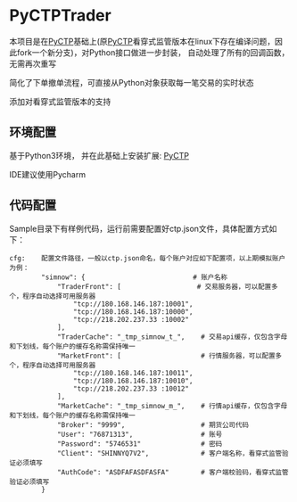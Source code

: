 # PyCTPTrader

本项目是在[PyCTP](https://github.com/xystcz/PyCTP)基础上(原[PyCTP](https://github.com/shizhuolin/PyCTP)看穿式监管版本在linux下存在编译问题，因此fork一个新分支)，对Python接口做进一步封装，
自动处理了所有的回调函数，无需再次重写

简化了下单撤单流程，可直接从Python对象获取每一笔交易的实时状态

添加对看穿式监管版本的支持

## 环境配置

基于Python3环境， 并在此基础上安装扩展: [PyCTP](https://github.com/xystcz/PyCTP)

IDE建议使用Pycharm

## 代码配置

Sample目录下有样例代码，运行前需要配置好ctp.json文件，具体配置方式如下：

```
cfg:    配置文件路径，一般以ctp.json命名，每个账户对应如下配置项，以上期模拟账户为例：
        "simnow": {                           # 账户名称
            "TraderFront": [                   # 交易服务器，可以配置多个，程序自动选择可用服务器
                "tcp://180.168.146.187:10001",
                "tcp://180.168.146.187:10000",
                "tcp://218.202.237.33 :10002"
            ],
            "TraderCache": "_tmp_simnow_t_",    # 交易api缓存，仅包含字母和下划线，每个账户的缓存名称需保持唯一
            "MarketFront": [                    # 行情服务器，可以配置多个，程序自动选择可用服务器
                "tcp://180.168.146.187:10011",
                "tcp://180.168.146.187:10010",
                "tcp://218.202.237.33 :10012"
            ],
            "MarketCache": "_tmp_simnow_m_",    # 行情api缓存，仅包含字母和下划线，每个账户的缓存名称需保持唯一
            "Broker": "9999",                   # 期货公司代码
            "User": "76871313",                 # 账号
            "Password": "5746531"               # 密码
            "Client": "SHINNYQ7V2",             # 客户端名称，看穿式监管验证必须填写
            "AuthCode": "ASDFAFASDFASFA"        # 客户端校验码，看穿式监管验证必须填写
        }
```

